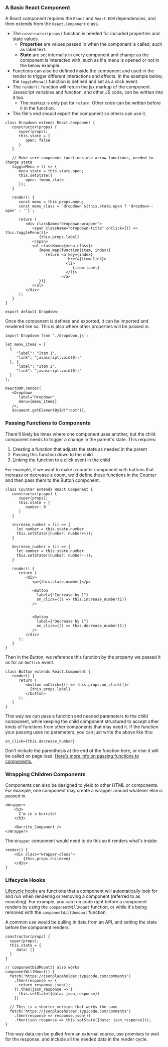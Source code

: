 
### A Basic React Component

A React component requires the `React` and `React-DOM` dependencies, and then extends from the `React.Component` class.

* The `constructor(props)` function is needed for included properties and state values.
    - **Properties** are values passed in when the component is called, such as label text.
    - **State** are set internally in every component and change as the component is interacted with, such as if a menu is opened or not in the below example.
* Functions can also be defined inside the component and used in the render to trigger different interactions and effects. In the example below, the `toggleMenu()` function is defined and set as a click event.
* The `render()` function will return the jsx markup of the component. Javascript variables and function, and other JS code, can be written into it too.
    - The markup is only put for `return`. Other code can be written before it in the function.
* The file's end should export the component so others can use it.

```
class Dropdown extends React.Component {
   constructor(props) {
      super(props);
      this.state = {
         open: false
      }
   }
   
   // Make sure component functions use arrow functions, needed to change state
   toggleMenu = () => {
      menu_state = this.state.open;
      this.setState({
         open: !menu_state
      });
   }
   
   render() {
      const menu = this.props.menu;
      const menu_class = `dropdown ${this.state.open ? 'dropdown--open' : ''}`;

      return (
         <div className="dropdown-wrapper">
            <span className="dropdown-title" onClick={() => this.toggleMenu()}>
               {this.props.label}
            </span>
            <ul className={menu_class}>
               {menu.map(function(item, index){
                  return <a key={index}
                            href={item.link}>
                           <li>
                              {item.label}
                           </li>
                         </a>
               })}
            </ul>
         </div>
      );
   }
}

export default Dropdown;
```

Once the component is defined and exported, it can be imported and rendered like so. This is also where other properties will be passed in.

```
import Dropdown from './dropdown.js';

let menu_items = [
  {
     "label": "Item 1",
     "link": "javascript:void(0);"
  }, {
     "label": "Item 2",
     "link": "javascript:void(0);"
  }
];

ReactDOM.render(
   <Dropdown
      label="Dropdown"
      menu={menu_items}
   />,
   document.getElementById("root"));
```

### Passing Functions to Components

There'll likely be times where one component uses another, but the child component needs to trigger a change in the parent's state. This requires:

1. Creating a function that adjusts the state as needed in the parent
2. Passing this function down to the child
3. Linking the function to a click event in the child

For example, if we want to make a counter component with buttons that increase or decrease a count, we'd define these functions in the Counter and then pass them to the Button component.

```
class Counter extends React.Component {
   constructor(props) {
      super(props);
      this.state = {
         number: 0
      }
   }
 
   increase_number = (i) => {
     let number = this.state.number
     this.setState({number: number++});
   }
   
   decrease_number = (i) => {
     let number = this.state.number
     this.setState({number: number--});
   }
   
   render() {
      return (
         <div>
            <p>{this.state.number}</p>
            
            <Button
              label={"Increase by 1"}
              on_click={() => this.increase_number(1)}
            />
            
            
            <Button
              label={"Decrease by 1"}
              on_click={() => this.decrease_number(1)}
            />
         </div>
      );
   }
}
```

Then in the Button, we reference this function by the property we passed it as for an `OnClick` event.

```
class Button extends React.Component {   
   render() {
      return (
         <button onClick={() => this.props.on_click()}>
           {this.props.label}
         </button>
      );
   }
}
```

This way we can pass a function and needed parameters to the child component, while keeping the child component structured to accept other kinds of functions from other components that may need it. If the function your passing uses no parameters, you can just write the above like this:

```
on_click={this.decrease_number}
```
Don't include the parenthesis at the end of the function here, or else it will be called on page load. [Here's more info on passing functions to components.](https://reactjs.org/docs/faq-functions.html)

### Wrapping Children Components

Components can also be designed to yield to other HTML or components. For example, one component may create a wrapper around whatever else is passed in.

```
<Wrapper>
    <h3>
      I'm in a burrito!
    </h3>
    
    <Burrito_Component />
</Wrapper>
```

The `Wrapper` component would need to do this so it renders what's inside:

```
render() {
    <div class="wrapper-class">
        {this.props.children}
    </div>
}
```

### Lifecycle Hooks

[Lifecycle hooks](
https://reactjs.org/docs/react-component.html#the-component-lifecycle) are functions that a component will automatically look for and run when rendering or removing a component (referred to as mounting). For example, you can run code right before a component renders by using the `componentWillMount` function, or while it's being removed with the `componentWillUnmount` function.

A common use would be pulling in data from an API, and setting the state before the component renders.

```
constructor(props) {
  super(props);
  this.state = {
     data: []
  }
}

// componentDidMount() also works
componentWillMount() {
  fetch('https://jsonplaceholder.typicode.com/comments')
    .then(response => {
      return response.json();
    }).then(json_response => {
      this.setState({data: json_response})
    })
  
  // This is a shorter version that works the same
  fetch('https://jsonplaceholder.typicode.com/comments')
    .then(response => response.json())
    .then(json_response => this.setState({data: json_response}));
}
```

This way data can be pulled from an external source, use promises to wait for the response, and include all the needed data in the render cycle.

